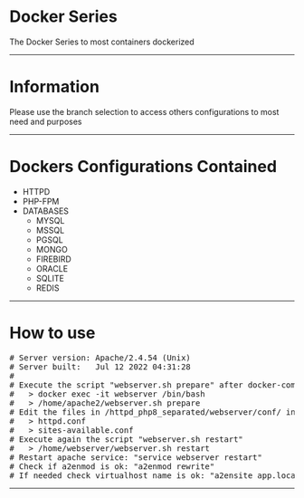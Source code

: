 
# Docker Series

The Docker Series to most containers dockerized

-------------

# Information

Please use the branch selection to access others configurations to most need and purposes

-------------

# Dockers Configurations Contained

- HTTPD
- PHP-FPM
- DATABASES
  - MYSQL
  - MSSQL
  - PGSQL
  - MONGO
  - FIREBIRD
  - ORACLE
  - SQLITE
  - REDIS

-------------

# How to use

<pre>
# Server version: Apache/2.4.54 (Unix)
# Server built:   Jul 12 2022 04:31:28
#
# Execute the script "webserver.sh prepare" after docker-compose up -d
#   > docker exec -it webserver /bin/bash
#   > /home/apache2/webserver.sh prepare
# Edit the files in /httpd_php8_separated/webserver/conf/ in this project path [conf|htdocs]
#   > httpd.conf
#   > sites-available.conf
# Execute again the script "webserver.sh restart"
#   > /home/webserver/webserver.sh restart
# Restart apache service: "service webserver restart"
# Check if a2enmod is ok: "a2enmod rewrite"
# If needed check virtualhost name is ok: "a2ensite app.local.conf"
</pre>

-------------

